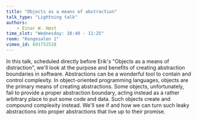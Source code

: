 ```yaml
---
title: "Objects as a means of abstraction"
talk_type: "Lightning talk"
authors:
    - Einar W. Høst
time_slot: "Wednesday: 10:40 - 11:25"
room: "Kongesalen 1"
vimeo_id: 691752528
---
```

In this talk, scheduled directly before Erik's "Objects as a means of distraction", we'll look at the purpose and benefits of creating abstraction boundaries in software. Abstractions can be a wonderful tool to contain and control complexity. In object-oriented programming languages, objects are the primary means of creating abstractions. Some objects, unfortunately, fail to provide a proper abstraction boundary, acting instead as a rather arbitrary place to put some code and data. Such objects create and compound complexity instead. We'll see if and how we can turn such leaky abstractions into proper abstractions that live up to their promise.
